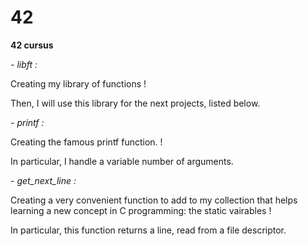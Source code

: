 # 42

**42 cursus**

*- libft :*

Creating my library of functions !

Then, I will use this library for the next projects, listed below.


*- printf :*

Creating the famous printf function. !

In particular, I handle a variable number of arguments.

*- get_next_line :*

Creating a very convenient function to add to my collection that helps learning a new concept in C programming: the static vairables !

In particular, this function returns a line, read from a file descriptor.
